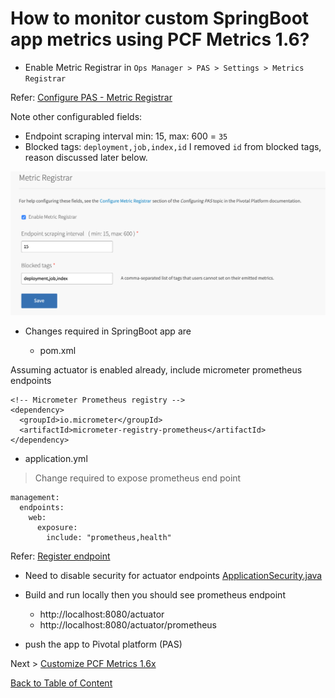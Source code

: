 # How to monitor custom SpringBoot app metrics using PCF Metrics 1.6?

* Enable Metric Registrar in `Ops Manager > PAS > Settings > Metrics Registrar`

Refer: [Configure PAS - Metric Registrar](https://docs.pivotal.io/platform/application-service/2-8/operating/configure-pas.html#metric-registrar)

Note other configurabled fields:
* Endpoint scraping interval  min: 15, max: 600   = `35`
* Blocked tags: `deployment,job,index,id`
I removed `id` from blocked tags, reason discussed later below.

![PAS Metrics Registrar Configuration](../images/pas-metrics-registrar-configuration.png)



* Changes required in SpringBoot app are

  * pom.xml

Assuming actuator is enabled already, include micrometer prometheus endpoints

```
<!-- Micrometer Prometheus registry -->
<dependency>
  <groupId>io.micrometer</groupId>
  <artifactId>micrometer-registry-prometheus</artifactId>
</dependency>
```

  * application.yml

> Change required to expose prometheus end point

```
management:
  endpoints:
    web:
      exposure:
        include: "prometheus,health"
```

Refer: [Register endpoint](https://docs.pivotal.io/platform/application-service/2-8/metric-registrar/using.html#register-endpoint)

* Need to disable security for actuator endpoints [ApplicationSecurity.java](../src/main/java/ad/example/performance/ApplicationSecurity.java)

* Build and run locally then you should see prometheus endpoint
  * http://localhost:8080/actuator
  * http://localhost:8080/actuator/prometheus

* push the app to Pivotal platform (PAS)


Next > [Customize PCF Metrics 1.6x](customize-pcf-metrics-1-6.md)

[Back to Table of Content](../README.md)
